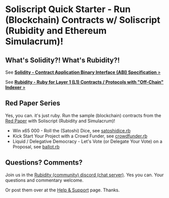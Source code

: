 # Soliscript Quick Starter - Run (Blockchain) Contracts w/ Soliscript (Rubidity and Ethereum Simulacrum)!

## What's Solidity?!  What's Rubidity?!

See [**Solidity - Contract Application Binary Interface (ABI) Specification** »](https://docs.soliditylang.org/en/latest/abi-spec.html)

See [**Rubidity - Ruby for Layer 1 (L1) Contracts / Protocols with "Off-Chain" Indexer**  »](https://github.com/s6ruby/rubidity)










## Red Paper Series

Yes, you can. it's just ruby.  Run the sample (blockchain) contracts from the [Red Paper](https://github.com/s6ruby/redpaper)
with Soliscript (Rubidity and Simulacrum)!


- Win x65 000 - Roll the (Satoshi) Dice, see [satoshidice.rb](satoshidice.rb)
- Kick Start Your Project with a Crowd Funder,
see [crowdfunder.rb](crowdfunder.rb)
- Liquid / Delegative Democracy - Let's Vote (or Delegate Your Vote) on a Proposal, see [ballot.rb](ballot.rb)





## Questions? Comments?

Join us in the [Rubidity (community) discord (chat server)](https://discord.gg/3JRnDUap6y). Yes you can.
Your questions and commentary welcome.

Or post them over at the [Help & Support](https://github.com/geraldb/help) page. Thanks.
